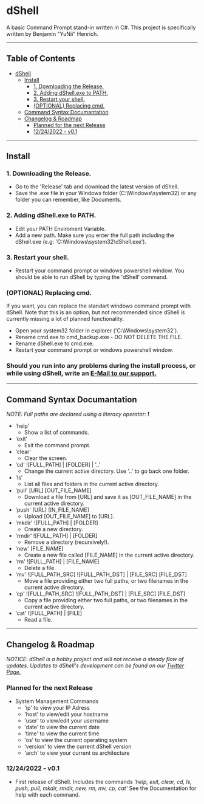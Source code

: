 # dShell
A basic Command Prompt stand-in written in C#. This project is specifically written by Benjamin "YuNii" Henrich.

---
## Table of Contents
- [dShell](#dshell)
  * [Install](#install)
    + [1. Downloading the Release.](#1-downloading-the-release)
    + [2. Adding dShell.exe to PATH.](#2-adding-dshellexe-to-path)
    + [3. Restart your shell.](#3-restart-your-shell)
    + [(OPTIONAL) Replacing cmd.](#-optional--replacing-cmd)
  * [Command Syntax Documantation](#command-syntax-documantation)
  * [Changelog & Roadmap](#changelog---roadmap)
    + [Planned for the next Release](#planned-for-the-next-release)
    + [12/24/2022 - v0.1](#12-24-2022---v01)
---
## Install
### 1. Downloading the Release.
- Go to the 'Release' tab and download the latest version of dShell.
- Save the .exe file in your Windows folder (C:\Windows\system32) or any folder you can remember, like Documents.

### 2. Adding dShell.exe to PATH.
- Edit your PATH Enviroment Variable.
- Add a new path. Make sure you enter the full path including the dShell.exe (e.g: 'C:\Windows\system32\dShell.exe').

### 3. Restart your shell.
- Restart your command prompt or windows powershell window. You should be able to run dShell by typing the 'dShell' command.

### (OPTIONAL) Replacing cmd.
If you want, you can replace the standart windows command prompt with dShell. Note that this is an option, but not recommended since dShell is currently missing a lot of planned functionality.
- Open your system32 folder in explorer ('C:\Windows\system32').
- Rename cmd.exe to cmd_backup.exe - DO NOT DELETE THE FILE.
- Rename dShell.exe to cmd.exe.
- Restart your command prompt or windows powershell window.

### Should you run into any problems during the install process, or while using dShell, write an [E-Mail to our support.](mailto://support@yuniiworks.de)

---
## Command Syntax Documantation
*NOTE: Full paths are declared using a literacy operator:* **!**

- 'help'
    - Show a list of commands.
- 'exit'
    - Exit the command prompt.
- 'clear'
    - Clear the screen.
- 'cd' ![FULL_PATH] | [FOLDER] | '..'
    - Change the current active directory. Use '..' to go back one folder.
- 'ls'
    - List all files and folders in the current active directory.
- 'pull' [URL] [OUT_FILE_NAME]
    - Download a file from [URL] and save it as [OUT_FILE_NAME] in the current active directory.
- 'push' [URL] [IN_FILE_NAME]
    - Upload [OUT_FILE_NAME] to [URL].
- 'mkdir' ![FULL_PATH] | [FOLDER]
    - Create a new directory.
- 'rmdir' ![FULL_PATH] | [FOLDER]
    - Remove a directory (recursively!).
- 'new' [FILE_NAME]
    - Create a new file called [FILE_NAME] in the current active directory.
- 'rm' ![FULL_PATH] | [FILE_NAME]
    - Delete a file.
- 'mv' ![FULL_PATH_SRC] ![FULL_PATH_DST] | [FILE_SRC] [FILE_DST]
    - Move a file providing either two full paths, or two filenames in the current active directory.
- 'cp' ![FULL_PATH_SRC] ![FULL_PATH_DST] | [FILE_SRC] [FILE_DST]
    - Copy a file providing either two full paths, or two filenames in the current active directory.
- 'cat' ![FULL_PATH] | [FILE]
    - Read a file.

---
## Changelog & Roadmap

*NOTICE: dShell is a hobby project and will not receive a steady flow of updates. Updates to dShell's development can be found on our [Twitter Page.](https://twitter.com/yuniiworks)*

### Planned for the next Release
- System Management Commands
    - 'ip' to view your IP Adress
    - 'host' to view/edit your hostname
    - 'user' to view/edit your username
    - 'date' to view the current date
    - 'time' to view the current time
    - 'os' to view the current operating system
    - 'version' to view the current dShell version
    - 'arch' to view your current os architecture

### 12/24/2022 - v0.1
- First release of dShell. Includes the commands *'help, exit, clear, cd, ls, push, pull, mkdir, rmdir, new, rm, mv, cp, cat'* See the Documentation for help with each command.
